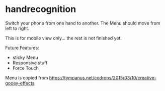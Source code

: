 # handrecognition

Switch your phone from one hand to another. The Menu should move from left to right.

This is for mobile view only... the rest is not finished yet.

Future Features:
- sticky Menu
- Responsive stuff
- Force Touch

Menu is copied from https://tympanus.net/codrops/2015/03/10/creative-gooey-effects
